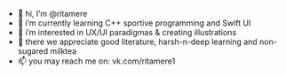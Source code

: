 - 👋  hi, I’m @ritamere 
- 🌱  i’m currently learning C++ sportive programming and Swift UI 
- 👀  i’m interested in UX/UI paradigmas & creating illustrations 
- 💞️  there we appreciate good literature, harsh-n-deep learning and non-sugared milktea 
- 📫  you may reach me on: vk.com/ritamere1 

<!---
ritamere/ritamere is a ✨ special ✨ repository because its `README.md` (this file) appears on your GitHub profile.
You can click the Preview link to take a look at your changes.
--->
